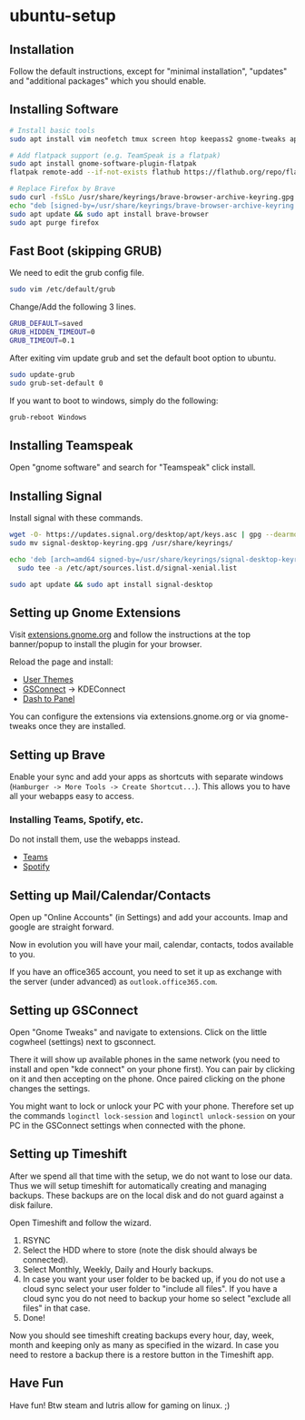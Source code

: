 # ubuntu-setup

## Installation

Follow the default instructions, except for "minimal installation", "updates" and "additional packages" which you should enable.

## Installing Software

```bash
# Install basic tools
sudo apt install vim neofetch tmux screen htop keepass2 gnome-tweaks apt-transport-https curl evolution evolution-ews vlc timeshift gnome-documents

# Add flatpack support (e.g. TeamSpeak is a flatpak)
sudo apt install gnome-software-plugin-flatpak
flatpak remote-add --if-not-exists flathub https://flathub.org/repo/flathub.flatpakrepo

# Replace Firefox by Brave
sudo curl -fsSLo /usr/share/keyrings/brave-browser-archive-keyring.gpg https://brave-browser-apt-release.s3.brave.com/brave-browser-archive-keyring.gpg
echo "deb [signed-by=/usr/share/keyrings/brave-browser-archive-keyring.gpg arch=amd64] https://brave-browser-apt-release.s3.brave.com/ stable main"|sudo tee /etc/apt/sources.list.d/brave-browser-release.list
sudo apt update && sudo apt install brave-browser
sudo apt purge firefox
```

## Fast Boot (skipping GRUB)

We need to edit the grub config file.
```bash
sudo vim /etc/default/grub
```

Change/Add the following 3 lines.
```bash
GRUB_DEFAULT=saved
GRUB_HIDDEN_TIMEOUT=0
GRUB_TIMEOUT=0.1
```

After exiting vim update grub and set the default boot option to ubuntu.
```bash
sudo update-grub
sudo grub-set-default 0
```

If you want to boot to windows, simply do the following:
```bash
grub-reboot Windows
```

## Installing Teamspeak

Open "gnome software" and search for "Teamspeak" click install.

## Installing Signal

Install signal with these commands.
```bash
wget -O- https://updates.signal.org/desktop/apt/keys.asc | gpg --dearmor > signal-desktop-keyring.gpg
sudo mv signal-desktop-keyring.gpg /usr/share/keyrings/

echo 'deb [arch=amd64 signed-by=/usr/share/keyrings/signal-desktop-keyring.gpg] https://updates.signal.org/desktop/apt xenial main' |\
  sudo tee -a /etc/apt/sources.list.d/signal-xenial.list

sudo apt update && sudo apt install signal-desktop
```

## Setting up Gnome Extensions

Visit [extensions.gnome.org](https://extensions.gnome.org) and follow the instructions at the top banner/popup to install the plugin for your browser.

Reload the page and install:
* [User Themes](https://extensions.gnome.org/extension/19/user-themes/)
* [GSConnect](https://extensions.gnome.org/extension/1319/gsconnect/) -> KDEConnect
* [Dash to Panel](https://extensions.gnome.org/extension/1160/dash-to-panel/)

You can configure the extensions via extensions.gnome.org or via gnome-tweaks once they are installed.

## Setting up Brave

Enable your sync and add your apps as shortcuts with separate windows (`Hamburger -> More Tools -> Create Shortcut...`).
This allows you to have all your webapps easy to access.

### Installing Teams, Spotify, etc.

Do not install them, use the webapps instead.
* [Teams](https://teams.microsoft.com)
* [Spotify](https://open.spotify.com)

## Setting up Mail/Calendar/Contacts

Open up "Online Accounts" (in Settings) and add your accounts. Imap and google are straight forward.

Now in evolution you will have your mail, calendar, contacts, todos available to you.

If you have an office365 account, you need to set it up as exchange with the server (under advanced) as `outlook.office365.com`.

## Setting up GSConnect

Open "Gnome Tweaks" and navigate to extensions. Click on the little cogwheel (settings) next to gsconnect.

There it will show up available phones in the same network (you need to install and open "kde connect" on your phone first). You can pair by clicking on it and then accepting on the phone. Once paired clicking on the phone changes the settings.

You might want to lock or unlock your PC with your phone. Therefore set up the commands `loginctl lock-session` and `loginctl unlock-session` on your PC in the GSConnect settings when connected with the phone.

## Setting up Timeshift

After we spend all that time with the setup, we do not want to lose our data. Thus we will setup timeshift for automatically creating and managing backups. These backups are on the local disk and do not guard against a disk failure.

Open Timeshift and follow the wizard.
1. RSYNC
2. Select the HDD where to store (note the disk should always be connected).
3. Select Monthly, Weekly, Daily and Hourly backups.
4. In case you want your user folder to be backed up, if you do not use a cloud sync select your user folder to "include all files". If you have a cloud sync you do not need to backup your home so select "exclude all files" in that case.
5. Done!

Now you should see timeshift creating backups every hour, day, week, month and keeping only as many as specified in the wizard. In case you need to restore a backup there is a restore button in the Timeshift app.


## Have Fun

Have fun! Btw steam and lutris allow for gaming on linux. ;)


